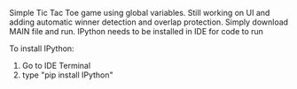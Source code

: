 Simple Tic Tac Toe game using global variables. Still working on UI and adding automatic winner detection and overlap protection. Simply download MAIN file and run. IPython needs to be installed in IDE for code to run


To install IPython:
1. Go to IDE Terminal
2. type "pip install IPython"
